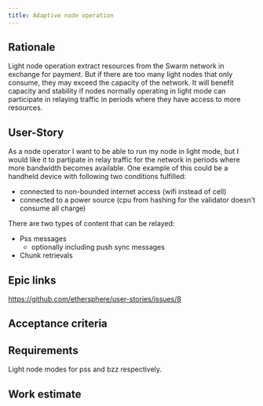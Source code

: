```yaml
---
title: Adaptive node operation
---
```


## Rationale ##

Light node operation extract resources from the Swarm network in exchange for payment. But if there are too many light nodes that only consume, they may exceed the capacity of the network. It will benefit capacity and stability if nodes normally operating in light mode can participate in relaying traffic in periods where they have access to more resources.

## User-Story ##

As a node operator I want to be able to run my node in light mode, but I would like it to partipate in relay traffic for the network in periods where more bandwidth becomes available. One example of this could be a handheld device with following two conditions fulfilled:

- connected to non-bounded internet access (wifi instead of cell)
- connected to a power source (cpu from hashing for the validator doesn't consume all charge)

There are two types of content that can be relayed:

- Pss messages
  * optionally including push sync messages
- Chunk retrievals

## Epic links ##

https://github.com/ethersphere/user-stories/issues/8

## Acceptance criteria ##

## Requirements ##

Light node modes for pss and bzz respectively.

## Work estimate ##
